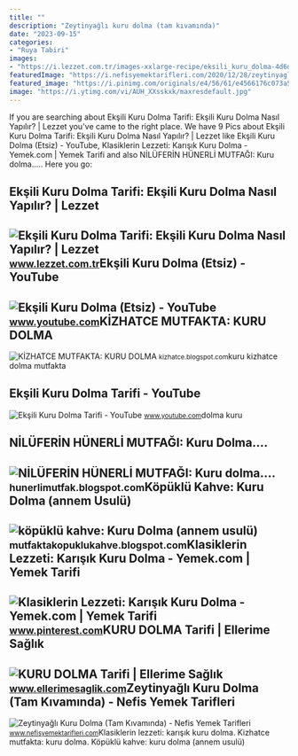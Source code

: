 ```yaml
---
title: ""
description: "Zeytinyağlı kuru dolma (tam kıvamında)"
date: "2023-09-15"
categories:
- "Ruya Tabiri"
images:
- "https://i.lezzet.com.tr/images-xxlarge-recipe/eksili_kuru_dolma-4d6d680e-3330-40b2-a4e8-0ed9db7e4dff.jpg"
featuredImage: "https://i.nefisyemektarifleri.com/2020/12/28/zeytinyagli-kuru-dolma-tam-kivaminda-4.jpg"
featured_image: "https://i.pinimg.com/originals/e4/56/61/e4566176c073a5d3ad225b15d236e559.jpg"
image: "https://i.ytimg.com/vi/AUH_XXsskxk/maxresdefault.jpg"
---
```


If you are searching about Ekşili Kuru Dolma Tarifi: Ekşili Kuru Dolma Nasıl Yapılır? | Lezzet you've came to the right place. We have 9 Pics about Ekşili Kuru Dolma Tarifi: Ekşili Kuru Dolma Nasıl Yapılır? | Lezzet like Ekşili Kuru Dolma (Etsiz) - YouTube, Klasiklerin Lezzeti: Karışık Kuru Dolma - Yemek.com | Yemek Tarifi and also NİLÜFERİN HÜNERLİ MUTFAĞI: Kuru dolma..... Here you go:

Ekşili Kuru Dolma Tarifi: Ekşili Kuru Dolma Nasıl Yapılır? | Lezzet
-------------------------------------------------------------------

 ![Ekşili Kuru Dolma Tarifi: Ekşili Kuru Dolma Nasıl Yapılır? | Lezzet](https://i.lezzet.com.tr/images-xxlarge-recipe/eksili_kuru_dolma-4d6d680e-3330-40b2-a4e8-0ed9db7e4dff.jpg) <small>www.lezzet.com.tr</small>Ekşili Kuru Dolma (Etsiz) - YouTube
-----------------------------------

 ![Ekşili Kuru Dolma (Etsiz) - YouTube](https://i.ytimg.com/vi/8c24N21g9J0/maxresdefault.jpg) <small>www.youtube.com</small>KİZHATCE MUTFAKTA: KURU DOLMA
-----------------------------

 ![KİZHATCE MUTFAKTA: KURU DOLMA](https://3.bp.blogspot.com/-0cL6B24Z0FI/TnuKOpQLQsI/AAAAAAAAC8g/r6uiPqtA7eI/s1600/Slayt1.JPG) <small>kizhatce.blogspot.com</small>kuru kizhatce dolma mutfakta

Ekşili Kuru Dolma Tarifi - YouTube
----------------------------------

 ![Ekşili Kuru Dolma Tarifi - YouTube](https://i.ytimg.com/vi/AUH_XXsskxk/maxresdefault.jpg) <small>www.youtube.com</small>dolma kuru

NİLÜFERİN HÜNERLİ MUTFAĞI: Kuru Dolma....
-----------------------------------------

 ![NİLÜFERİN HÜNERLİ MUTFAĞI: Kuru dolma....](https://4.bp.blogspot.com/_18xbvKkd11U/SwHV-g3ufEI/AAAAAAAAAUk/vH1JYCZC5w4/s1600/DSC_1018.JPG) <small>hunerlimutfak.blogspot.com</small>Köpüklü Kahve: Kuru Dolma (annem Usulü)
---------------------------------------

 ![köpüklü kahve: Kuru Dolma (annem usulü)](https://4.bp.blogspot.com/-4ULQdNJ_r04/UVRyHovU5CI/AAAAAAAAAFs/sGmMTKt5pSg/s1600/Foto%25C4%259Fraf3072.jpg) <small>mutfaktakopuklukahve.blogspot.com</small>Klasiklerin Lezzeti: Karışık Kuru Dolma - Yemek.com | Yemek Tarifi
------------------------------------------------------------------

 ![Klasiklerin Lezzeti: Karışık Kuru Dolma - Yemek.com | Yemek Tarifi](https://i.pinimg.com/originals/e4/56/61/e4566176c073a5d3ad225b15d236e559.jpg) <small>www.pinterest.com</small>KURU DOLMA Tarifi | Ellerime Sağlık
-----------------------------------

 ![KURU DOLMA Tarifi | Ellerime Sağlık](http://www.ellerimesaglik.com/content/tarifler/000017/kuru-dolma-tarifi__rid6242_mid6014__big.jpg) <small>www.ellerimesaglik.com</small>Zeytinyağlı Kuru Dolma (Tam Kıvamında) - Nefis Yemek Tarifleri
--------------------------------------------------------------

 ![Zeytinyağlı Kuru Dolma (Tam Kıvamında) - Nefis Yemek Tarifleri](https://i.nefisyemektarifleri.com/2020/12/28/zeytinyagli-kuru-dolma-tam-kivaminda-4.jpg) <small>www.nefisyemektarifleri.com</small>Klasiklerin lezzeti: karışık kuru dolma. Ki̇zhatce mutfakta: kuru dolma. Köpüklü kahve: kuru dolma (annem usulü)

